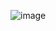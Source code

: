 ![image](https://github.com/Gabriel-Wright/2dRPGJava/assets/54595455/fb5f54d5-4720-40d8-b6b0-c3540fe52fd0)
